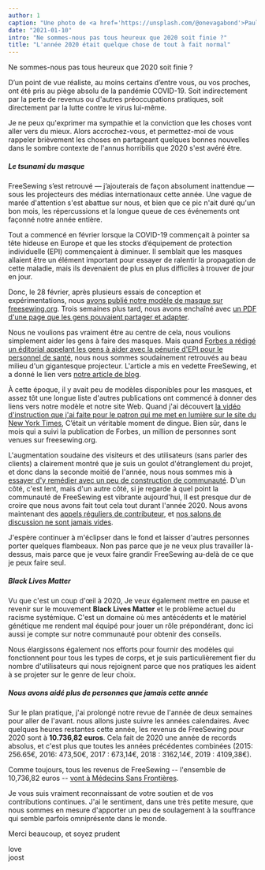 ```yaml
---
author: 1
caption: "Une photo de <a href='https://unsplash.com/@onevagabond'>Paulo Silva</a> montrant un Times Square vide à New York pendant la pandémie COVID"
date: "2021-01-10"
intro: "Ne sommes-nous pas tous heureux que 2020 soit finie ?"
title: "L'année 2020 était quelque chose de tout à fait normal"
---
```





Ne sommes-nous pas tous heureux que 2020 soit finie ?

D’un point de vue réaliste, au moins certains d’entre vous, ou vos proches, ont été pris au piège absolu de la pandémie COVID-19. Soit indirectement par la perte de revenus ou d'autres préoccupations pratiques, soit directement par la lutte contre le virus lui-même.

Je ne peux qu'exprimer ma sympathie et la conviction que les choses vont aller vers du mieux. Alors accrochez-vous, et permettez-moi de vous rappeler brièvement les choses en partageant quelques bonnes nouvelles dans le sombre contexte de l'annus horribilis que 2020 s'est avéré être.

##### Le tsunami du masque

FreeSewing s’est retrouvé — j’ajouterais de façon absolument inattendue — sous les projecteurs des médias internationaux cette année. Une vague de marée d'attention s'est abattue sur nous, et bien que ce pic n'ait duré qu'un bon mois, les répercussions et la longue queue de ces événements ont façonné notre année entière.

Tout a commencé en février lorsque la COVID-19 commençait à pointer sa tête hideuse en Europe et que les stocks d’équipement de protection individuelle (EPI) commençaient à diminuer. Il semblait que les masques allaient être un élément important pour essayer de ralentir la propagation de cette maladie, mais ils devenaient de plus en plus difficiles à trouver de jour en jour.

Donc, le 28 février, après plusieurs essais de conception et expérimentations, nous [avons publié notre modèle de masque sur freesewing.org](/blog/florence-face-mask/). Trois semaines plus tard, nous avons enchaîné avec [un PDF d'une page que les gens pouvaient partager et adapter](/blog/facemask-frenzy/).

Nous ne voulions pas vraiment être au centre de cela, nous voulions simplement aider les gens à faire des masques. Mais quand [Forbes a rédigé un éditorial appelant les gens à aider avec la pénurie d'EPI pour le personnel de santé](https://www.forbes.com/sites/tjmccue/2020/03/20/calling-all-people-who-sew-and-make-you-can-help-solve-2020-n95-type-mask-shortage/), nous nous sommes soudainement retrouvés au beau milieu d'un gigantesque projecteur. L'article a mis en vedette FreeSewing, et a donné le lien vers [notre article de blog](/blog/facemask-frenzy).

À cette époque, il y avait peu de modèles disponibles pour les masques, et assez tôt une longue liste d'autres publications ont commencé à donner des liens vers notre modèle et notre site Web. Quand j'ai découvert [la vidéo d'instruction que j'ai faite pour le patron qui me met en lumière sur le site du New York Times](https://www.nytimes.com/2020/03/31/opinion/coronavirus-n95-mask.html), C’était un véritable moment de dingue. Bien sûr, dans le mois qui a suivi la publication de Forbes, un million de personnes sont venues sur freesewing.org.

L'augmentation soudaine des visiteurs et des utilisateurs (sans parler des clients) a clairement montré que je suis un goulot d'étranglement du projet, et donc dans la seconde moitié de l'année, nous nous sommes mis à [essayer d'y remédier avec un peu de construction de communauté](/blog/a-call-for-help/). D'un côté, c'est lent, mais d'un autre côté, si je regarde à quel point la communauté de FreeSewing est vibrante aujourd'hui, Il est presque dur de croire que nous avons fait tout cela tout durant l'année 2020. Nous avons maintenant des [appels réguliers de contributeur](/community/calls/), et [nos salons de discussion ne sont jamais vides](https://discord.freesewing.org/).

J'espère continuer à m'éclipser dans le fond et laisser d'autres personnes porter quelques flambeaux. Non pas parce que je ne veux plus travailler là-dessus, mais parce que je veux faire grandir FreeSewing au-delà de ce que je peux faire seul.

##### Black Lives Matter
Vu que c'est un coup d'œil à 2020, Je veux également mettre en pause et revenir sur le mouvement **Black Lives Matter** et le problème actuel du racisme systémique. C'est un domaine où mes antécédents et le matériel génétique me rendent mal équipé pour jouer un rôle prépondérant, donc ici aussi je compte sur notre communauté pour obtenir des conseils.

Nous élargissons également nos efforts pour fournir des modèles qui fonctionnent pour tous les types de corps, et je suis particulièrement fier du nombre d'utilisateurs qui nous rejoignent parce que nos pratiques les aident à se projeter sur le genre de leur choix.

##### Nous avons aidé plus de personnes que jamais cette année
Sur le plan pratique, j'ai prolongé notre revue de l'année de deux semaines pour aller de l'avant. nous allons juste suivre les années calendaires. Avec quelques heures restantes cette année, les revenus de FreeSewing pour 2020 sont à **10.736,82 euros**. Cela fait de 2020 une année de records absolus, et c'est plus que toutes les années précédentes combinées (2015: 256.65€, 2016: 473,50€, 2017 : 673,14€, 2018 : 3162,14€, 2019 : 4109,38€).

Comme toujours, tous les revenus de FreeSewing -- l'ensemble de 10,736,82 euros -- [vont à Médecins Sans Frontières](/docs/about/pledge/).

Je vous suis vraiment reconnaissant de votre soutien et de vos contributions continues. J'ai le sentiment, dans une très petite mesure, que nous sommes en mesure d'apporter un peu de soulagement à la souffrance qui semble parfois omniprésente dans le monde.

Merci beaucoup, et soyez prudent

love  
joost


